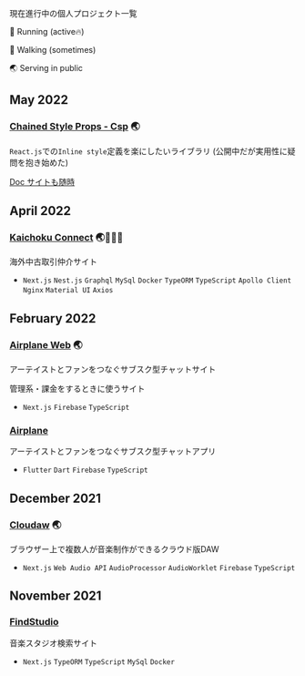現在進行中の個人プロジェクト一覧

🏃 Running (active🔥)

🚶 Walking (sometimes)

🌏 Serving in public

## May 2022

### [Chained Style Props - Csp](https://github.com/laptise/chained-style-props) 🌏

`React.js`での`Inline style`定義を楽にしたいライブラリ (公開中だが実用性に疑問を抱き始めた)

[Doc サイトも随時](https://github.com/laptise/csp-doc) 

## April 2022 

### [Kaichoku Connect](https://github.com/laptise/kaichoku-connect) 🌏🏃🏃🏃

海外中古取引仲介サイト

- `Next.js` `Nest.js` `Graphql` `MySql` `Docker` `TypeORM` `TypeScript` `Apollo Client` `Nginx` `Material UI` `Axios`

## February 2022

### [Airplane Web](https://github.com/laptise/airplane-web) 🌏

アーテイストとファンをつなぐサブスク型チャットサイト

管理系・課金をするときに使うサイト

- `Next.js` `Firebase` `TypeScript`

### [Airplane](https://github.com/laptise/airplane)

アーテイストとファンをつなぐサブスク型チャットアプリ

- `Flutter` `Dart` `Firebase` `TypeScript`

## December 2021

### [Cloudaw](https://github.com/laptise/cloudaw) 🌏

ブラウザー上で複数人が音楽制作ができるクラウド版DAW

- `Next.js` `Web Audio API` `AudioProcessor` `AudioWorklet` `Firebase` `TypeScript`

## November 2021 

### [FindStudio](https://github.com/laptise/find-studio)

音楽スタジオ検索サイト

- `Next.js` `TypeORM` `TypeScript` `MySql` `Docker`
